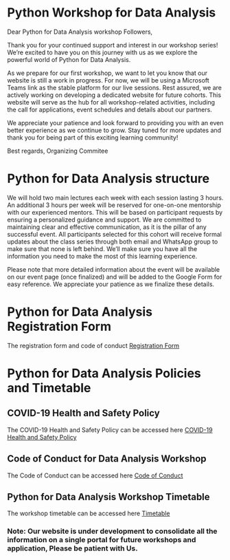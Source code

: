 # Python Workshop for Data Analysis
Dear Python for Data Analysis workshop Followers,

Thank you for your continued support and interest in our workshop series! We’re excited to have you on this journey with us as we explore the powerful world of Python for Data Analysis.

As we prepare for our first workshop, we want to let you know that our website is still a work in progress. For now, we will be using a Microsoft Teams link as the stable platform for our live sessions. Rest assured, we are actively working on developing a dedicated website for future cohorts. This website will serve as the hub for all workshop-related activities, including the call for applications, event schedules and details about our partners.

We appreciate your patience and look forward to providing you with an even better experience as we continue to grow. Stay tuned for more updates and thank you for being part of this exciting learning community!

Best regards,
Organizing Commitee

# Python for Data Analysis structure

We will hold two main lectures each week with each session lasting 3 hours. An additional 3 hours per week will be reserved for one-on-one mentorship with our experienced mentors. This will be based on participant requests by ensuring a personalized guidance and support. We are committed to maintaining clear and effective communication, as it is the pillar of any successful event. All participants selected for this cohort will receive formal updates about the class series through both email and WhatsApp group to make sure that none is left behind. We’ll make sure you have all the information you need to make the most of this learning experience.

Please note that more detailed information about the event will be available on our event page (once finalized) and will be added to the Google Form for easy reference. We appreciate your patience as we finalize these details.
# Python for Data Analysis Registration Form
The registration form and code of conduct [Registration Form](https://docs.google.com/forms/d/e/1FAIpQLSe8DN4bqwYBzTm0RLMutn7IQTuu5xwS2qFOZwYQuusijTuOag/viewform?usp=sf_link)
# Python for Data Analysis Policies and Timetable

## COVID-19 Health and Safety Policy
The COVID-19 Health and Safety Policy can be accessed here [COVID-19 Health and Safety Policy ](https://docs.google.com/document/d/1Mf-BKadOPqMjU6ZhvVH6-scqZfQCfL1k/edit?usp=drive_link&ouid=115833354024435537665&rtpof=true&sd=true)
## Code of Conduct for Data Analysis Workshop
The Code of Conduct can be accessed here [Code of Conduct](https://docs.google.com/document/d/1mGw6GDTXoBok_-y5_ga-auHmyitDntj_/edit?usp=drive_link&ouid=115833354024435537665&rtpof=true&sd=true)
## Python for Data Analysis Workshop Timetable
The workshop timetable can be accessed here [Timetable](https://docs.google.com/document/d/1HL1HBKK7xZOTpPzRscD7KnAkpMYpxfsJ/edit?usp=drive_link&ouid=115833354024435537665&rtpof=true&sd=true)

### Note: Our website is under development to consolidate all the information on a single portal for future workshops and application, Please be patient with Us.


